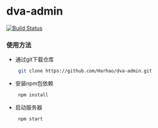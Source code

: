 # dva-admin
[![Build Status](https://travis-ci.com/Harhao/dva-admin.svg?branch=master)](https://travis-ci.com/Harhao/dva-admin)

### 使用方法

- 通过git下载仓库
    ```bash
     git clone https://github.com/Harhao/dva-admin.git
	```

- 安装npm包依赖
	```bash
	 npm install
	```
- 启动服务器
	```bash
	 npm start
	```